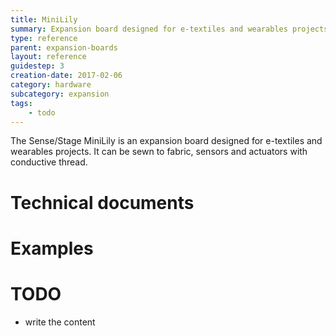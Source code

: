 ```yaml
---
title: MiniLily
summary: Expansion board designed for e-textiles and wearables projects. It can be sewn to fabric, sensors and actuators with conductive thread. 
type: reference
parent: expansion-boards
layout: reference
guidestep: 3
creation-date: 2017-02-06
category: hardware
subcategory: expansion
tags:
    - todo
---
```


The Sense/Stage MiniLily is an expansion board designed for e-textiles and wearables projects. It can be sewn to fabric, sensors and actuators with conductive thread.




# Technical documents




# Examples


# TODO

- write the content

